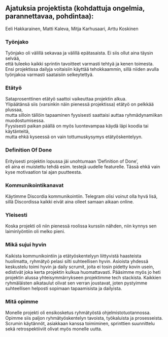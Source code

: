
## Ajatuksia projektista (kohdattuja ongelmia, parannettavaa, pohdintaa): 

Eeli Hakkarainen, Matti Kaleva, Mitja Karhusaari, Arttu Koskinen


### Työnjako 

Työnjako oli välillä sekavaa ja välillä epätasaista. Ei siis ollut aina täysin selvää,  
että tuleeko kaikki sprintin tavoitteet varmasti tehtyä ja kenen toimesta.  
Ensi projektissa dailyja voitaisiin käyttää tehokkaammin, sillä niiden avulla työnjakoa varmasti saataisiin selkeytettyä. 


### Etätyö 

Sataprosenttinen etätyö saattoi vaikeuttaa projektin alkua.  
Ylipäätänsä siis (varsinkin näin pienessä projektissa) etätyö on pelkkää plussaa,  
mutta silloin tällöin tapaaminen fyysisesti saattaisi auttaa ryhmädynamiikan muodostumisessa.  
Fyysisesti paikan päällä on myös luontevampaa käydä läpi koodia tai käytänteitä,  
mutta ehkä kyseessä on vain tottumuskysymys etätyöskentelyyn.  


### Definition Of Done 

Erityisesti projektin lopussa jäi unohtumaan ’Definition of Done’,  
eli aina ei muistettu tehdä esim. testejä uudelle featurelle. Tässä ehkä vain kyse motivaation tai ajan puutteesta. 


### Kommunikointikanavat

Käytimme Discordia kommunikointiin. Telegram olisi voinut olla hyvä lisä, sillä Discordissa kaikki eivät aina olleet
samaan aikaan online. 


### Yleisesti 

Koska projekti oli niin pienessä roolissa kurssiin nähden, niin kynnys sen laiminlyöntiin oli melko pieni. 


### Mikä sujui hyvin

Kaikista kommunikointiin ja etätyöskentelyyn liittyvistä haasteista huolimatta, ryhmätyö pelasi silti suhteellisen hyvin. Asioista yhdessä keskustelu toimi hyvin ja daily scrumit, joita ei tosin pidetty kovin usein, edistivät joka kerta projektin kulkua huomattavasti. Pääsimme myös jo heti projektin alussa yhteisymmärrykseen projektimme tech stackista. Kaikkien ryhmäläisten aikataulut olivat sen verran joustavat, joten pystyimme suhteellisen helposti sopimaan tapaamisista ja dailyista.


### Mitä opimme

Monelle projekti oli ensikosketus ryhmätyöstä ohjelmistotuotannossa. Opimme siis paljon ryhmätyöskentelyn tavoista, työkaluista ja prosesseista. Scrumin käytännöt, asiakkaan kanssa toimiminen, sprinttien suunnittelu sekä retrospektiiviit olivat myös monelle uutta.
